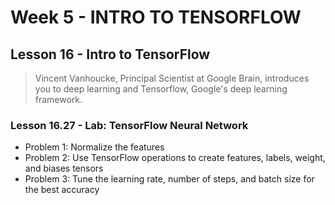 # Week 5 - INTRO TO TENSORFLOW

## Lesson 16 - Intro to TensorFlow
> Vincent Vanhoucke, Principal Scientist at Google Brain, introduces you to deep learning and Tensorflow, Google's deep learning framework.

### Lesson 16.27 - Lab: TensorFlow Neural Network
* Problem 1: Normalize the features
* Problem 2: Use TensorFlow operations to create features, labels, weight, and biases tensors
* Problem 3: Tune the learning rate, number of steps, and batch size for the best accuracy
